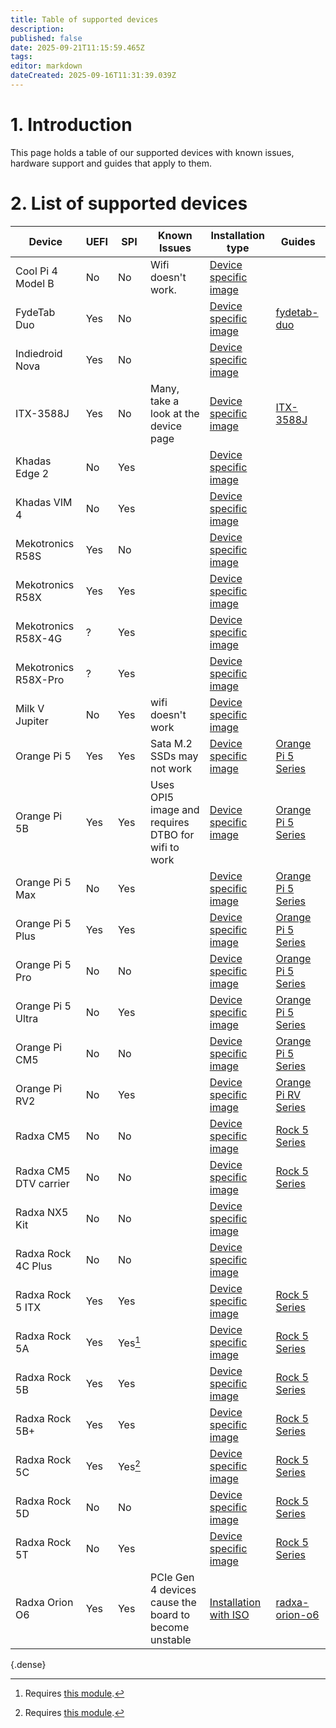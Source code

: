 ```yaml
---
title: Table of supported devices
description: 
published: false
date: 2025-09-21T11:15:59.465Z
tags: 
editor: markdown
dateCreated: 2025-09-16T11:31:39.039Z
---
```


# 1. Introduction
This page holds a table of our supported devices with known issues, hardware support and guides that apply to them.

# 2. List of supported devices

| Device            | UEFI  | SPI | Known Issues | Installation type |Guides |
|-------------------|-------|-----------|--------------|--|--|
| Cool Pi 4 Model B       |  No   |   No   | Wifi doesn't work.| [Device specific image](/install/device-specific-image)| |
|FydeTab Duo|	Yes | No	|	|[Device specific image](/install/device-specific-image)|[fydetab-duo](/en/fydetab-duo) |
|Indiedroid Nova| Yes |	No |	|[Device specific image](/install/device-specific-image)| |
|ITX-3588J|	Yes |	No | Many, take a look at the device page	|[Device specific image](/install/device-specific-image)|[ITX-3588J](/itx-3588j) |
|Khadas Edge 2| No | Yes |	|[Device specific image](/install/device-specific-image)| |
|Khadas VIM 4| No | Yes	|	|[Device specific image](/install/device-specific-image)| |
|Mekotronics R58S| Yes |No|	|[Device specific image](/install/device-specific-image)| |
|Mekotronics R58X|Yes|Yes|	|[Device specific image](/install/device-specific-image)| |
|Mekotronics R58X-4G|?|Yes|	|[Device specific image](/install/device-specific-image)| |
|Mekotronics R58X-Pro|?|Yes|	|[Device specific image](/install/device-specific-image)| |
|Milk V Jupiter|No|Yes|	wifi doesn't work|[Device specific image](/install/device-specific-image)| |
|Orange Pi 5|Yes|Yes| Sata M.2 SSDs may not work	|[Device specific image](/install/device-specific-image)|[Orange Pi 5 Series](/orangepi-5) |
|Orange Pi 5B|Yes|Yes| Uses OPI5 image and requires DTBO for wifi to work	|[Device specific image](/install/device-specific-image)|[Orange Pi 5 Series](/orangepi-5) |
|Orange Pi 5 Max|No|Yes|	|[Device specific image](/install/device-specific-image)|[Orange Pi 5 Series](/orangepi-5) |
|Orange Pi 5 Plus|	Yes |Yes|	|[Device specific image](/install/device-specific-image)|[Orange Pi 5 Series](/orangepi-5) |
|Orange Pi 5 Pro|No|No|	|[Device specific image](/install/device-specific-image)|[Orange Pi 5 Series](/orangepi-5) |
|Orange Pi 5 Ultra|No|Yes|	|[Device specific image](/install/device-specific-image)|[Orange Pi 5 Series](/orangepi-5) |
|Orange Pi CM5|No|No|	|[Device specific image](/install/device-specific-image)|[Orange Pi 5 Series](/orangepi-5) |
|Orange Pi RV2|No|Yes|	|[Device specific image](/install/device-specific-image)|[Orange Pi RV Series](/orangepi-rv) |
|Radxa CM5|No|No|	|[Device specific image](/install/device-specific-image)|[Rock 5 Series](/rock-5) |
|Radxa CM5 DTV carrier|No|No|	|[Device specific image](/install/device-specific-image)|[Rock 5 Series](/rock-5) |
|Radxa NX5 Kit|No|No|	|[Device specific image](/install/device-specific-image)| |
|Radxa Rock 4C Plus|No|No|	|[Device specific image](/install/device-specific-image)| |
|Radxa Rock 5 ITX|Yes|Yes|	|[Device specific image](/install/device-specific-image)|[Rock 5 Series](/rock-5) |
|Radxa Rock 5A|Yes|Yes[^1]|	|[Device specific image](/install/device-specific-image)|[Rock 5 Series](/rock-5) |
|Radxa Rock 5B|Yes|Yes|	|[Device specific image](/install/device-specific-image)|[Rock 5 Series](/rock-5) |
|Radxa Rock 5B+|Yes|Yes|	|[Device specific image](/install/device-specific-image)|[Rock 5 Series](/rock-5) |
|Radxa Rock 5C|Yes|Yes[^1]|	|[Device specific image](/install/device-specific-image)|[Rock 5 Series](/rock-5) |
|Radxa Rock 5D|No|No|	|[Device specific image](/install/device-specific-image)|[Rock 5 Series](/rock-5) |
|Radxa Rock 5T|No|Yes |	|[Device specific image](/install/device-specific-image)|[Rock 5 Series](/rock-5) |
| Radxa Orion O6 |  Yes   |Yes| PCIe Gen 4 devices cause the board to become unstable|[Installation with ISO](/install/Installation-with-ISO)| [radxa-orion-o6](/radxa-orion-o6)|
{.dense}

[^1]: Requires [this module](https://radxa.com/products/accessories/spi-flash-module/).